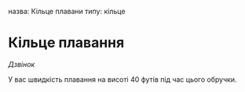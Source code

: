 назва: Кільце плавани типу: кільце

# Кільце плавання
_Дзвінок_

У вас швидкість плавання на висоті 40 футів під час цього обручки. 